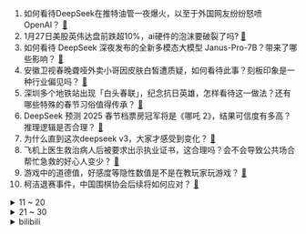 1. 如何看待DeepSeek在推特油管一夜爆火，以至于外国网友纷纷怒喷OpenAI？ [:link:](https://www.zhihu.com/question/10621583864)
2. 1月27日美股英伟达盘前跌超10%，ai硬件的泡沫要破裂了吗? [:link:](https://www.zhihu.com/question/10700344033)
3. 如何看待 DeepSeek 深夜发布的全新多模态大模型 Janus-Pro-7B？带来了哪些影响？ [:link:](https://www.zhihu.com/question/10723192745)
4. 安徽卫视春晚聋哑外卖小哥因皮肤白皙遭质疑，如何看待此事？刻板印象是一种行业偏见吗？ [:link:](https://www.zhihu.com/question/10615828831)
5. 深圳多个地铁站出现「白头春联」，纪念抗日英雄，怎样看待这一做法？还有哪些特殊的春节习俗值得传承？ [:link:](https://www.zhihu.com/question/10592268941)
6. DeepSeek 预测 2025 春节档票房冠军将是《哪吒 2》，结果可信度有多高？推理逻辑是否合理？ [:link:](https://www.zhihu.com/question/10685003200)
7. 为什么直到这次deepseek v3，大家才感受到变化？ [:link:](https://www.zhihu.com/question/10653264073)
8. 飞机上医生救治病人后被要求出示执业证书，这合理吗？会不会导致公共场合帮忙急救的好心人变少？ [:link:](https://www.zhihu.com/question/10683598634)
9. 游戏中的道德值，好感度等隐性数值是不是在教玩家玩游戏？ [:link:](https://www.zhihu.com/question/10565193181)
10. 柯洁退赛事件，中国围棋协会后续将如何应对？ [:link:](https://www.zhihu.com/question/10402641966)
<details>
<summary>11 ~ 20</summary>

11. 国内这么多互联网巨头怎么AI干不过一个小公司DeepSeek? [:link:](https://www.zhihu.com/question/10664846993)
12. Deepseek能为我做什么？ [:link:](https://www.zhihu.com/question/9461620400)
13. 网传疑似一汽南京「裁员手册」流出，奖金延迟发放，具体情况如何？你怎么看? [:link:](https://www.zhihu.com/question/10333647735)
14. DeepSeek最终会不会被强行出售给美国？ [:link:](https://www.zhihu.com/question/10606867681)
15. DeepSeek 登顶苹果美国区免费 APP 下载排行榜，与 ChatGPT 相比，它有什么优势？ [:link:](https://www.zhihu.com/question/10669048245)
16. 以色列要求近东救济工程处在今年1月30日前停止在耶路撒冷运营，这意味着什么？ [:link:](https://www.zhihu.com/question/10586245415)
17. 如何看待冯骥盛赞 DeepSeek「堪称国运级别的科技成果，希望它能让 AI 成为你生活中的水与电」？ [:link:](https://www.zhihu.com/question/10657018877)
18. 孩子问「摔炮里面都是小石子为什么会响」该怎么回答？ [:link:](https://www.zhihu.com/question/10381552153)
19. 你有没有一件衣服让你回购过三次或三次以上？ [:link:](https://www.zhihu.com/question/645985594)
20. 美国制裁中国低速载人车辆「三蹦子」初步裁定标准已出，中国三蹦子对美国车企影响有多大？ [:link:](https://www.zhihu.com/question/10664696998)
</details>
<details>
<summary>21 ~ 30</summary>

21. 韩国围棋教练称「死子」规则因中国棋手长期不尊重韩国规则而制定，暴露出哪些问题？围棋为何没有通用规则？ [:link:](https://www.zhihu.com/question/10694360662)
22. 万科预计 2024 年净利润亏损约 450 亿元，有哪些原因导致大额亏损出现？对万科经营是否有影响？ [:link:](https://www.zhihu.com/question/10698429294)
23. 过年回去打算买车，想要一辆燃油车，老铁们有没有推荐的，价格十来万左右？ [:link:](https://www.zhihu.com/question/9052564376)
24. 大多数人到了30岁是不是都会意识到自己比较笨？ [:link:](https://www.zhihu.com/question/9428411658)
25. 《红海行动》票房36亿，为何续集《蛟龙行动》排片与预售垫底，被看衰票房与口碑？能否继续成功逆袭？ [:link:](https://www.zhihu.com/question/10393929161)
26. 在中国古代记载中，最厉害或最恐怖的蛇是哪一条呢？ [:link:](https://www.zhihu.com/question/9977591017)
27. 有哪些适合过年期间宅在家里看的影视作品？ [:link:](https://www.zhihu.com/question/10603716565)
28. 新华社携手《影之刃零》发布《从传统走向世界，一款武侠游戏的寻心之旅》，视频中有哪些信息值得关注？ [:link:](https://www.zhihu.com/question/10620006729)
29. 如何评价50系显卡? [:link:](https://www.zhihu.com/question/9155824275)
30. 电视剧《国色芳华》相较于原著改编得如何？ [:link:](https://www.zhihu.com/question/8981661406)
</details><details>
<summary>bilibili</summary>

</details>